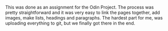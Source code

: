This was done as an assignment for the Odin Project. The process was pretty straightforward and it was very easy to link the pages together, add images, make lists, headings and paragraphs. The hardest part for me, was uploading everything to git, but we finally got there in the end.
